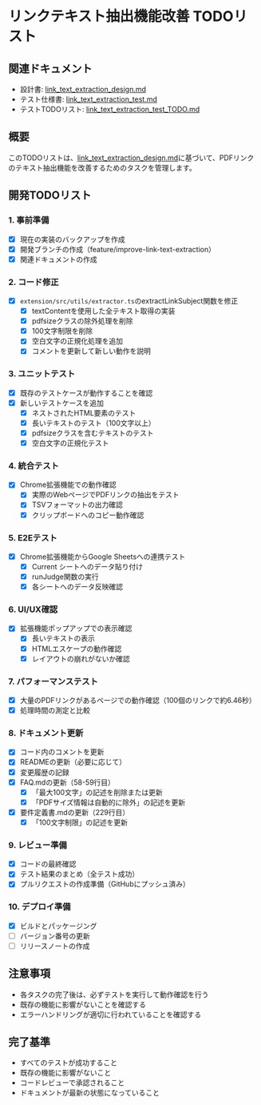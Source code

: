 # リンクテキスト抽出機能改善 TODOリスト

## 関連ドキュメント
- 設計書: [link_text_extraction_design.md](../link_text_extraction_design.md)
- テスト仕様書: [link_text_extraction_test.md](../test/link_text_extraction/link_text_extraction_test.md)
- テストTODOリスト: [link_text_extraction_test_TODO.md](../test/link_text_extraction/link_text_extraction_test_TODO.md)

## 概要
このTODOリストは、[link_text_extraction_design.md](../link_text_extraction_design.md)に基づいて、PDFリンクのテキスト抽出機能を改善するためのタスクを管理します。

## 開発TODOリスト

### 1. 事前準備
- [x] 現在の実装のバックアップを作成
- [x] 開発ブランチの作成（feature/improve-link-text-extraction）
- [x] 関連ドキュメントの作成

### 2. コード修正
- [x] `extension/src/utils/extractor.ts`のextractLinkSubject関数を修正
  - [x] textContentを使用した全テキスト取得の実装
  - [x] pdfsizeクラスの除外処理を削除
  - [x] 100文字制限を削除
  - [x] 空白文字の正規化処理を追加
  - [x] コメントを更新して新しい動作を説明

### 3. ユニットテスト
- [x] 既存のテストケースが動作することを確認
- [x] 新しいテストケースを追加
  - [x] ネストされたHTML要素のテスト
  - [x] 長いテキストのテスト（100文字以上）
  - [x] pdfsizeクラスを含むテキストのテスト
  - [x] 空白文字の正規化テスト

### 4. 統合テスト
- [x] Chrome拡張機能での動作確認
  - [x] 実際のWebページでPDFリンクの抽出をテスト
  - [x] TSVフォーマットの出力確認
  - [x] クリップボードへのコピー動作確認
  
### 5. E2Eテスト
- [x] Chrome拡張機能からGoogle Sheetsへの連携テスト
  - [x] Current シートへのデータ貼り付け
  - [x] runJudge関数の実行
  - [x] 各シートへのデータ反映確認

### 6. UI/UX確認
- [x] 拡張機能ポップアップでの表示確認
  - [x] 長いテキストの表示
  - [x] HTMLエスケープの動作確認
  - [x] レイアウトの崩れがないか確認

### 7. パフォーマンステスト
- [x] 大量のPDFリンクがあるページでの動作確認（100個のリンクで約6.46秒）
- [x] 処理時間の測定と比較

### 8. ドキュメント更新
- [x] コード内のコメントを更新
- [x] READMEの更新（必要に応じて）
- [x] 変更履歴の記録
- [x] FAQ.mdの更新（58-59行目）
  - [x] 「最大100文字」の記述を削除または更新
  - [x] 「PDFサイズ情報は自動的に除外」の記述を更新
- [x] 要件定義書.mdの更新（229行目）
  - [x] 「100文字制限」の記述を更新

### 9. レビュー準備
- [x] コードの最終確認
- [x] テスト結果のまとめ（全テスト成功）
- [x] プルリクエストの作成準備（GitHubにプッシュ済み）

### 10. デプロイ準備
- [x] ビルドとパッケージング
- [ ] バージョン番号の更新
- [ ] リリースノートの作成

## 注意事項
- 各タスクの完了後は、必ずテストを実行して動作確認を行う
- 既存の機能に影響がないことを確認する
- エラーハンドリングが適切に行われていることを確認する

## 完了基準
- すべてのテストが成功すること
- 既存の機能に影響がないこと
- コードレビューで承認されること
- ドキュメントが最新の状態になっていること